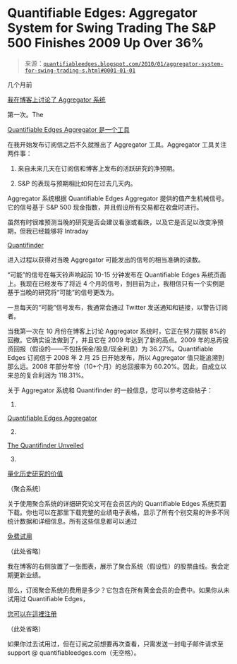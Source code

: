 <!--yml

类别：未分类

日期：2024-05-18 13:07:16

-->

# Quantifiable Edges: Aggregator System for Swing Trading The S&P 500 Finishes 2009 Up Over 36%

> 来源：[`quantifiableedges.blogspot.com/2010/01/aggregator-system-for-swing-trading-s.html#0001-01-01`](http://quantifiableedges.blogspot.com/2010/01/aggregator-system-for-swing-trading-s.html#0001-01-01)

几个月前

[我在博客上讨论了 Aggregator 系统](http://quantifiableedges.blogspot.com/2009/10/quantifying-value-of-historical.html)

第一次。The

[Quantifiable Edges Aggregator 是一个工具](http://quantifiableedges.blogspot.com/2008/07/quantifiable-edges-aggregator.html)

在我开始发布订阅信之后不久就推出了 Aggregator 工具。Aggregator 工具关注两件事：

1) 来自未来几天在订阅信和博客上发布的活跃研究的净预期。

2) S&P 的表现与预期相比如何在过去几天内。

Aggregator 系统根据 Quantifiable Edges Aggregator 提供的值产生机械信号。它的信号基于 S&P 500 现金指数，并且假设所有交易都在收盘时进行。

虽然有时很难预测当晚的研究是否会建议看涨或看跌，以及它是否足以改变净预期，但我已经能够将 Intraday

[Quantifinder](http://quantifiableedges.blogspot.com/2009/05/quantifinder-unveiled.html)

进入过程以获得对当晚 Aggregator 可能发出的信号的相当准确的读数。

“可能”的信号在每天铃声响起前 10-15 分钟发布在 Quantifiable Edges 系统页面上。我现在已经发布了将近 4 个月的信号，到目前为止，我相信只有一个实例是基于当晚的研究将“可能”的信号更改为。

一旦每天的“可能”信号发布，我通常会通过 Twitter 发送通知和链接，以警告订阅者。

当我第一次在 10 月份在博客上讨论 Aggregator 系统时，它正在努力摆脱 8%的回撤。它确实设法做到了，并且它在 2009 年达到了新的高点。2009 年的总再投资回报（假设的——不包括佣金/股息/现金利息）为 36.27%。Quantifiable Edges 订阅信于 2008 年 2 月 25 日开始发布，所以 Aggregator 值只能追溯到那么远。2008 年部分年份（10+个月）的总回报率为 60.20%。因此，自成立以来总的复合利润为 118.31%。

关于 Aggregator 系统和 Quantifinder 的一般信息，您可以参考这些帖子：

1)

[Quantifiable Edges Aggregator](http://quantifiableedges.blogspot.com/2008/07/quantifiable-edges-aggregator.html)

2)

[The Quantifinder Unveiled](http://quantifiableedges.blogspot.com/2009/05/quantifinder-unveiled.html)

3)

[量化历史研究的价值](http://quantifiableedges.blogspot.com/2009/10/quantifying-value-of-historical.html)

（聚合系统）

关于使用聚合系统的详细研究论文可在会员区内的 Quantifiable Edges 系统页面下载。你也可以在那里下载完整的业绩电子表格，显示了所有个别交易的许多不同统计数据和详细信息。所有这些信息都可以通过

[免费试用](http://www.quantifiableedges.com/members/register.php)

（此处省略）

我在博客的右侧放置了一张图表，展示了聚合系统（假设性）的股票曲线。我会定期更新业绩。

那么，订阅聚合系统的费用是多少？它包含在所有黄金会员的会费中。如果你从未试用过 Quantifiable Edges，

[您可以在這裡注册](http://www.quantifiableedges.com/members/register.php)

（此处省略）

如果你过去试用过，但在订阅之前想要再次查看，只需发送一封电子邮件请求至 support @ quantifiableedges.com（无空格）。
